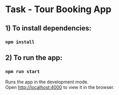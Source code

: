 # Task - Tour Booking App

## 1) To install dependencies:

### `npm install`

## 2) To run the app:

### `npm run start`

Runs the app in the development mode.<br />
Open [http://localhost:4000](http://localhost:4000) to view it in the browser.